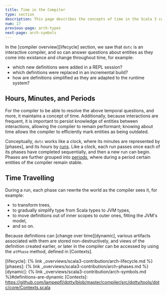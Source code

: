 ```yaml
---
title: Time in the Compiler
type: section
description: This page describes the concepts of time in the Scala 3 compiler.
num: 17
previous-page: arch-types
next-page: arch-symbols
---
```


In the [compiler overview][lifecycle] section, we saw that `dotc` is an interactive compiler,
and so can answer questions about entities as they come into existance and change throughout time,
for example:
- which new definitions were added in a REPL session?
- which definitions were replaced in an incremental build?
- how are definitions simplified as they are adapted to the runtime system?

## Hours, Minutes, and Periods

For the compiler to be able to resolve the above temporal questions, and more, it maintains
a concept of time. Additionally, because interactions are frequent, it is important to
persist knowledge of entities between interactions, allowing the compiler to remain performant;
knowing about time allows the compiler to efficiently mark entities as being outdated.

Conceptually, `dotc` works like a clock, where its minutes are represented by [phases],
and its hours by [runs]. Like a clock, each run passes once each of its phases have completed
sequentially, and then a new run can begin. Phases are further grouped into [periods], where
during a period certain entities of the compiler remain stable.

## Time Travelling

During a run, each phase can rewrite the world as the compiler sees it, for example:
- to transform trees,
- to gradually simplify type from Scala types to JVM types,
- to move definitions out of inner scopes to outer ones, fitting the JVM's model,
- and so on.

Because definitions can [change over time][dynamic], various artifacts associated with them
are stored non-destructively, and views of the definition created earlier, or later
in the compiler can be accessed by using the `atPhase` method, defined in [Contexts].

[runs]: https://github.com/lampepfl/dotty/blob/a527f3b1e49c0d48148ccfb2eb52e3302fc4a349/compiler/src/dotty/tools/dotc/Run.scala
[periods]: https://github.com/lampepfl/dotty/blob/a527f3b1e49c0d48148ccfb2eb52e3302fc4a349/compiler/src/dotty/tools/dotc/core/Periods.scala
[lifecycle]: {% link _overviews/scala3-contribution/arch-lifecycle.md %}
[phases]: {% link _overviews/scala3-contribution/arch-phases.md %}
[dynamic]: {% link _overviews/scala3-contribution/arch-symbols.md %}#definitions-are-dynamic
[Contexts]: https://github.com/lampepfl/dotty/blob/master/compiler/src/dotty/tools/dotc/core/Contexts.scala
